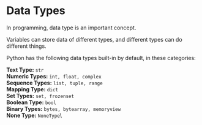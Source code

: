 # Data Types
In programming, data type is an important concept.

Variables can store data of different types, and different types can do different things.

Python has the following data types built-in by default, in these categories:

**Text Type:**	    `str`\
**Numeric Types:**	`int, float, complex`\
**Sequence Types:**	`list, tuple, range`\
**Mapping Type:**	`dict`\
**Set Types:**	`set, frozenset`\
**Boolean Type:**	`bool`\
**Binary Types:**	`bytes, bytearray, memoryview`\
**None Type:**	`NoneType`\
